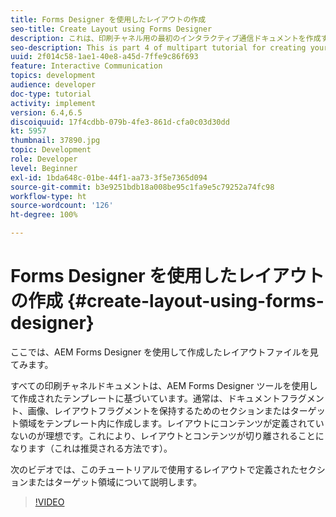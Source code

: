 ```yaml
---
title: Forms Designer を使用したレイアウトの作成
seo-title: Create Layout using Forms Designer
description: これは、印刷チャネル用の最初のインタラクティブ通信ドキュメントを作成するためのマルチパートチュートリアルの第 4 部です。ここでは、AEM Forms Designer を使用して作成したレイアウトファイルを見てみます。
seo-description: This is part 4 of multipart tutorial for creating your first interactive communication document for the print channel.In this part, we look at the layout file created using AEM Forms Designer.
uuid: 2f014c58-1ae1-40e8-a45d-7ffe9c86f693
feature: Interactive Communication
topics: development
audience: developer
doc-type: tutorial
activity: implement
version: 6.4,6.5
discoiquuid: 17f4cdbb-079b-4fe3-861d-cfa0c03d30dd
kt: 5957
thumbnail: 37890.jpg
topic: Development
role: Developer
level: Beginner
exl-id: 1bda648c-01be-44f1-aa73-3f5e7365d094
source-git-commit: b3e9251bdb18a008be95c1fa9e5c79252a74fc98
workflow-type: ht
source-wordcount: '126'
ht-degree: 100%

---
```


# Forms Designer を使用したレイアウトの作成 {#create-layout-using-forms-designer}

ここでは、AEM Forms Designer を使用して作成したレイアウトファイルを見てみます。

すべての印刷チャネルドキュメントは、AEM Forms Designer ツールを使用して作成されたテンプレートに基づいています。通常は、ドキュメントフラグメント、画像、レイアウトフラグメントを保持するためのセクションまたはターゲット領域をテンプレート内に作成します。レイアウトにコンテンツが定義されていないのが理想です。これにより、レイアウトとコンテンツが切り離されることになります（これは推奨される方法です）。

次のビデオでは、このチュートリアルで使用するレイアウトで定義されたセクションまたはターゲット領域について説明します。

>[!VIDEO](https://video.tv.adobe.com/v/37890?quality=12&learn=on)
